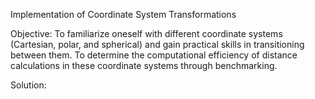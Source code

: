 Implementation of Coordinate System Transformations 

Objective: To familiarize oneself with different coordinate systems (Cartesian, polar, and spherical) and gain practical skills in transitioning between them. To determine the computational efficiency of distance calculations in these coordinate systems through benchmarking.

Solution:
